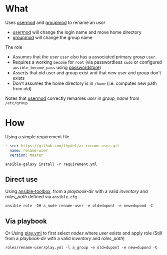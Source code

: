# What

Uses [usermod][] and [groupmod][] to rename an *user*

- [usermod][] will change the login name and move home directory
- [groupmod][] will change the group name

The role

- Assumes that the *user* `user` also has a associated primary *group*
  `user`.
- Requires a working `become` for `root` (via passwordless `sudo` or
  configured `ansible_become_pass` using [passwordstore][])
- Asserts that old user and group exist and that new user and group
  don't exists
- Don't assumes the home directory is in `/home` (i.e. computes new
  path from old)

[passwordstore]: https://docs.ansible.com/ansible/devel/plugins/lookup/passwordstore.html "docs.ansible.com"

Notes that [usermod][] correctly remames *user* in *group_name* from
`/etc/group`

[usermod]: http://man7.org/linux/man-pages/man8/usermod.8.html "man7.org"
[groupmod]: http://man7.org/linux/man-pages/man8/groupmod.8.html "man7.org"

# How

Using a simple requirement file

```yaml
- src: https://github.com/thydel/ar-rename-user.git
  name: rename-user
  version: master
```

```
ansible-galaxy install -r requirement.yml 
```

## Direct use

Using [ansible-toolbox][], from a *playbook-dir* with a valid
*inventory* and *roles_path* defined via `ansible.cfg`

```
ansible-role -GH a_node rename-user -e old=dupont -e new=dupond -C
```

[ansible-toolbox]: https://github.com/larsks/ansible-toolbox "github.com"

## Via playbook

Or Using [play.yml][] to first select *nodes* where *user* exists and
apply role (Still from a *playbook-dir* with a valid *inventory* and
*roles_path*)

```
roles/rename-user/play.yml -l a_group -e old=dupont -e new=dupond -C
```

[play.yml]: https://github.com/thydel/ar-rename-user/blob/master/play.yml "github.com"
